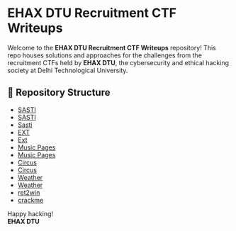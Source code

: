 # EHAX DTU Recruitment CTF Writeups

Welcome to the **EHAX DTU Recruitment CTF Writeups** repository! This repo houses solutions and approaches for the challenges from the recruitment CTFs held by **EHAX DTU**, the cybersecurity and ethical hacking society at Delhi Technological University.

## 📂 Repository Structure

- [SASTI](./docs/Tushar%20Singh%20Bisht%20ssti%20-%2024_A19_031%20TUSHAR%20SINGH%20BISHT.pdf)
- [SASTI](./docs/VEDANT%20SHANKER%20sasti%20challenge%20-%20TheBioKids%20five.pdf)
- [Sasti](./docs/Aditya%20Maurya%20Sasti%20-%2024_A08_005%20ADITYA.pdf)
- [EXT](./docs/Aaradhya%20Bhardwaj%20EXT%20-%2024_A11_003%20AARADHYA%20BHARDWAJ.pdf)
- [Ext](./docs/Arnabi%20Dutta%20Ext%20-%20Arnabi%20Dutta.pdf)
- [Music Pages](./docs/Divyansh%20Singh%20Music%20Pages%20-%20Divyansh.pdf)
- [Music Pages](./docs/Arsh%20Abbas%20Music%20Files%20-%20Arsh%20Abbas.pdf)
- [Circus](./docs/Mauray%20Jain%20Circus%20-%2024_A04_050%20MAURAY%20JAIN.pdf)
- [Circus](./docs/Mayank%20Jangid%20Circus%20-%20Mayank%20Jangid.pdf)
- [Weather](./docs/Rohan%20Singh%20Weather%20-%20rohn.pdf)
- [Weather](./docs/weather%20-%20Keshav%20Gupta.pdf)
- [ret2win](./docs/ret2win.pdf)
- [crackme](./docs/crackme.pdf)
<!-- - [SAMSUNG SMART FRIDGE](./docs/PREM%20KUMAR%20SAMSUNG%20SMART%20FRIDGE%20-%20prem%20Kumar.pdf) -->


Happy hacking!  
**EHAX DTU**
